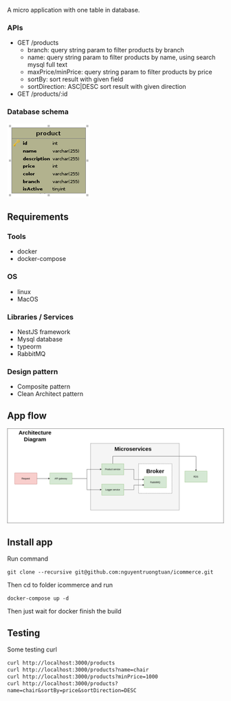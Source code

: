 A micro application with one table in database.

### APIs
- GET /products
  + branch: query string param to filter products by branch 
  + name: query string param to filter products by name, using search mysql full text 
  + maxPrice/minPrice: query string param to filter products by price 
  + sortBy: sort result with given field 
  + sortDirection: ASC|DESC sort result with given direction 
- GET /products/:id

### Database schema
![Database schema](./icommerceSchema.png)


## Requirements
### Tools
- docker
- docker-compose

### OS
- linux
- MacOS

### Libraries / Services
- NestJS framework
- Mysql database
- typeorm 
- RabbitMQ

### Design pattern
- Composite pattern
- Clean Architect pattern

## App flow
![Architecture flow](./icommerce.png)

## Install app

Run command 
```shell
git clone --recursive git@github.com:nguyentruongtuan/icommerce.git
```

Then cd to folder icommerce and run 
```shell
docker-compose up -d
```

Then just wait for docker finish the build


## Testing

Some testing curl

```shell
curl http://localhost:3000/products
curl http://localhost:3000/products?name=chair
curl http://localhost:3000/products?minPrice=1000
curl http://localhost:3000/products?name=chair&sortBy=price&sortDirection=DESC
```
